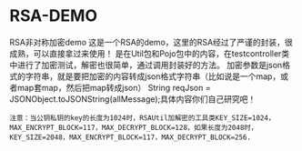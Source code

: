 # RSA-DEMO
RSA非对称加密demo
这是一个RSA的demo，这里的RSA经过了严谨的封装，很成熟，可以直接拿过来使用！
是在Util包和Pojo包中的内容，在testcontroller类中进行了加密测试，解密也很简单，通过调用封装好的方法。
加密参数是json格式的字符串，就是要把加密的内容转成json格式字符串（比如说是一个map，或者map套map，然后把map转成json）
String reqJson = JSONObject.toJSONString(allMessage);具体内容你们自己研究吧！

```
注意：当公钥私钥的key的长度为1024时，RSAUtil加解密的工具类KEY_SIZE=1024，MAX_ENCRYPT_BLOCK=117，MAX_DECRYPT_BLOCK=128，如果长度为2048时，KEY_SIZE=2048，MAX_ENCRYPT_BLOCK=117，MAX_DECRYPT_BLOCK=256.
```
